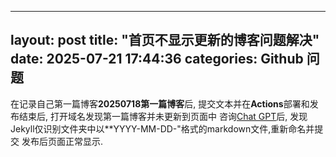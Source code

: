 
---
layout: post
title:  "首页不显示更新的博客问题解决"
date:   2025-07-21 17:44:36 
categories: Github 问题
---
  在记录自己第一篇博客**20250718第一篇博客**后, 提交文本并在**Actions**部署和发布结束后,  打开域名发现第一篇博客并未更新到页面中
咨询[Chat GPT](https://chatgpt.com "Chat GPT")后, 发现Jekyll仅识别文件夹中以**YYYY-MM-DD-"格式的markdown文件,重新命名并提交
发布后页面正常显示.
